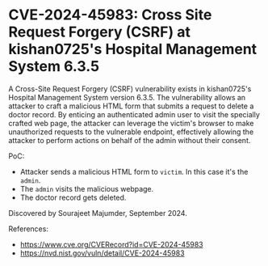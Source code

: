 # CVE-2024-45983: Cross Site Request Forgery (CSRF) at kishan0725's Hospital Management System 6.3.5

A Cross-Site Request Forgery (CSRF) vulnerability exists in kishan0725's Hospital Management System version 6.3.5. The vulnerability allows an attacker to craft a malicious HTML form that submits a request to delete a doctor record. By enticing an authenticated admin user to visit the specially crafted web page, the attacker can leverage the victim's browser to make unauthorized requests to the vulnerable endpoint, effectively allowing the attacker to perform actions on behalf of the admin without their consent.

PoC: 

- Attacker sends a malicious HTML form to `victim`. In this case it's the `admin`.
- The `admin` visits the malicious webpage.
- The doctor record gets deleted.

Discovered by Sourajeet Majumder, September 2024.

References:

- https://www.cve.org/CVERecord?id=CVE-2024-45983
- https://nvd.nist.gov/vuln/detail/CVE-2024-45983
